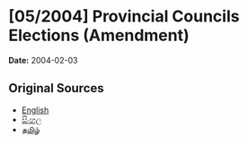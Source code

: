 # [05/2004] Provincial Councils Elections (Amendment)

**Date:** 2004-02-03

## Original Sources

- [English](https://documents.gov.lk/view/acts/2004/2/05-2004_E.pdf)
- [සිංහල](https://documents.gov.lk/view/acts/2004/2/05-2004_S.pdf)
- [தமிழ்](https://documents.gov.lk/view/acts/2004/2/05-2004_T.pdf)
